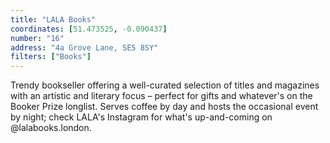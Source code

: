 ```yaml
---
title: "LALA Books"
coordinates: [51.473525, -0.090437]
number: "16"
address: "4a Grove Lane, SE5 8SY"
filters: ["Books"]
---
```


Trendy bookseller offering a well-curated selection of titles and magazines with an artistic and literary focus – perfect for gifts and whatever's on the Booker Prize longlist. Serves coffee by day and hosts the occasional event by night; check LALA's Instagram for what's up-and-coming on @lalabooks.london.

